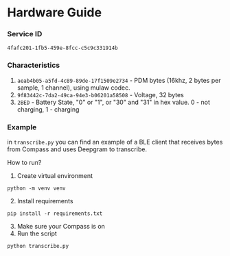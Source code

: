 # Hardware Guide

### Service ID

`4fafc201-1fb5-459e-8fcc-c5c9c331914b`

### Characteristics

1. `aeab4b05-a5fd-4c89-89de-17f1509e2734` - PDM bytes (16khz, 2 bytes per sample, 1 channel), using mulaw codec.
2. `9f83442c-7da2-49ca-94e3-b06201a58508` - Voltage, 32 bytes
3. `2BED` - Battery State, "0" or "1", or "30" and "31" in hex value. 0 - not charging, 1 - charging

### Example

in `transcribe.py` you can find an example of a BLE client
that receives bytes from Compass and uses Deepgram to transcribe.

How to run?

1. Create virtual environment

```
python -m venv venv
```

2. Install requirements

```
pip install -r requirements.txt
```

3. Make sure your Compass is on
4. Run the script

```
python transcribe.py
```
